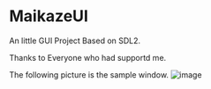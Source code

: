 # MaikazeUI

An little GUI Project Based on SDL2.

Thanks to Everyone who had supportd me.

The following picture is the sample window.
![image](http://o889znlzy.bkt.clouddn.com/sample.png)